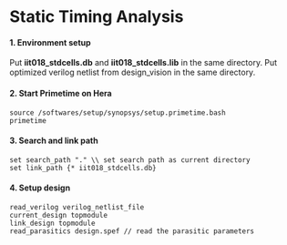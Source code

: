 # Static Timing Analysis

#### 1. Environment setup

Put **iit018_stdcells.db** and **iit018_stdcells.lib** in the same directory.
Put optimized verilog netlist from design_vision in the same directory.

#### 2. Start Primetime on Hera

```
source /softwares/setup/synopsys/setup.primetime.bash
primetime
```

#### 3. Search and link path

```
set search_path "." \\ set search path as current directory
set link_path {* iit018_stdcells.db}
```

#### 4. Setup design

```
read_verilog verilog_netlist_file
current_design topmodule
link_design topmodule
read_parasitics design.spef // read the parasitic parameters

```

